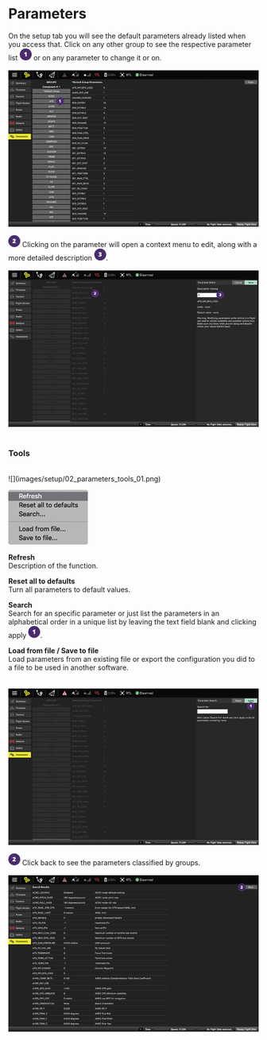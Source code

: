 # Parameters
On the setup tab you will see the default parameters already listed when you access that. Click on any other group to see the respective parameter list ![](images/01.png) or on any parameter to change it or on.
<br><br>
![](images/setup/02_parameters_01.png)

![](images/02.png) Clicking on the parameter will open a context menu to edit, along with a more detailed description ![](images/03.png).
<br><br>
![](images/setup/02_parameters_02.png)
<br><br>
### Tools
<br>
![](images/setup/02_parameters_tools_01.png)

![](images/setup/02_parameters_tools_02_menu.png)

**Refresh**
<br>Description of the function.

**Reset all to defaults**
<br>Turn all parameters to default values.

**Search**
<br>Search for an specific parameter or just list the parameters in an alphabetical order in a unique list by leaving the text field blank and clicking apply ![](images/01.png).

**Load from file / Save to file**
<br>Load parameters from an existing file or export the configuration you did to a file to be used in another software.
<br><br><br>
![](images/setup/02_parameters_03.png)
<br>

![](images/02.png) Click back to see the parameters classified by groups.
<br>
<br>
![](images/setup/02_parameters_04.png)